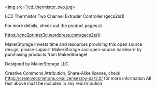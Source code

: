 [<img src="lcd_thermistor_two.jpg>]()


LCD Thermistor Two Channel Extruder Controller (gecs2ts1)

For more details, check out the product pages at

https://cnc2printer3d.wordpress.com/gecs2ts1/

MakerStorage invests time and resources providing this open source design, please support MakerStorage and open-source hardware by purchasing products from MakerStorage!

Designed by MakerStorage LLC.

Creative Commons Attribution, Share-Alike license, check https://creativecommons.org/licenses/by-sa/3.0/ for more information All text above must be included in any redistribution





